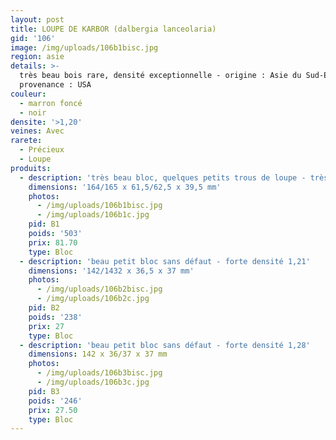```yaml
---
layout: post
title: LOUPE DE KARBOR (dalbergia lanceolaria)
gid: '106'
image: /img/uploads/106b1bisc.jpg
region: asie
details: >-
  très beau bois rare, densité exceptionnelle - origine : Asie du Sud-Est -
  provenance : USA
couleur:
  - marron foncé
  - noir
densite: '>1,20'
veines: Avec
rarete:
  - Précieux
  - Loupe
produits:
  - description: 'très beau bloc, quelques petits trous de loupe - très forte densité 1,27'
    dimensions: '164/165 x 61,5/62,5 x 39,5 mm'
    photos:
      - /img/uploads/106b1bisc.jpg
      - /img/uploads/106b1c.jpg
    pid: B1
    poids: '503'
    prix: 81.70
    type: Bloc
  - description: 'beau petit bloc sans défaut - forte densité 1,21'
    dimensions: '142/1432 x 36,5 x 37 mm'
    photos:
      - /img/uploads/106b2bisc.jpg
      - /img/uploads/106b2c.jpg
    pid: B2
    poids: '238'
    prix: 27
    type: Bloc
  - description: 'beau petit bloc sans défaut - forte densité 1,28'
    dimensions: 142 x 36/37 x 37 mm
    photos:
      - /img/uploads/106b3bisc.jpg
      - /img/uploads/106b3c.jpg
    pid: B3
    poids: '246'
    prix: 27.50
    type: Bloc
---
```


